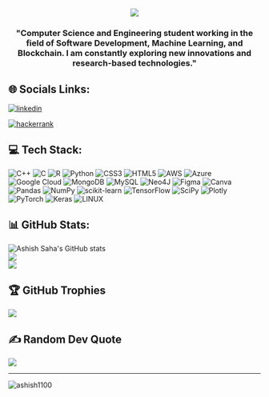 <h1 align="center">
    <img src="https://readme-typing-svg.herokuapp.com/?font=Righteous&size=35&center=true&vCenter=true&width=500&height=70&duration=4000&lines=Hi+There!;+I'm+Ashish+Saha;" />
</h1>
<h3 align="center">"Computer Science and Engineering student working in the field of Software Development, Machine Learning, and Blockchain. I am constantly exploring new innovations and research-based technologies."</h3>




## 🌐 Socials Links: 

[![linkedin](https://img.shields.io/badge/linkedin-0A66C2?style=for-the-badge&logo=linkedin&logoColor=white)](https://www.linkedin.com/in/ashish-saha-6028a2204/)

[![hackerrank](https://img.shields.io/badge/hackerrank-000000?style=for-the-badge&logo=hackerrank&logoColor)](https://www.hackerrank.com/_Ashish_Saha_?hr_r=1)


## 💻 Tech Stack:
![C++](https://img.shields.io/badge/c++-%2300599C.svg?style=for-the-badge&logo=c%2B%2B&logoColor=white) ![C](https://img.shields.io/badge/c-%2300599C.svg?style=for-the-badge&logo=c&logoColor=white) ![R](https://img.shields.io/badge/r-%23276DC3.svg?style=for-the-badge&logo=r&logoColor=white) ![Python](https://img.shields.io/badge/python-3670A0?style=for-the-badge&logo=python&logoColor=ffdd54) ![CSS3](https://img.shields.io/badge/css3-%231572B6.svg?style=for-the-badge&logo=css3&logoColor=white) ![HTML5](https://img.shields.io/badge/html5-%23E34F26.svg?style=for-the-badge&logo=html5&logoColor=white) ![AWS](https://img.shields.io/badge/AWS-%23FF9900.svg?style=for-the-badge&logo=amazon-aws&logoColor=white) ![Azure](https://img.shields.io/badge/azure-%230072C6.svg?style=for-the-badge&logo=azure-devops&logoColor=white) ![Google Cloud](https://img.shields.io/badge/Google%20Cloud-%234285F4.svg?style=for-the-badge&logo=google-cloud&logoColor=white) ![MongoDB](https://img.shields.io/badge/MongoDB-%234ea94b.svg?style=for-the-badge&logo=mongodb&logoColor=white) ![MySQL](https://img.shields.io/badge/mysql-%2300f.svg?style=for-the-badge&logo=mysql&logoColor=white) 	![Neo4J](https://img.shields.io/badge/Neo4j-008CC1?style=for-the-badge&logo=neo4j&logoColor=white) 	![Figma](https://img.shields.io/badge/figma-%23F24E1E.svg?style=for-the-badge&logo=figma&logoColor=white) ![Canva](https://img.shields.io/badge/Canva-%2300C4CC.svg?style=for-the-badge&logo=Canva&logoColor=white) ![Pandas](https://img.shields.io/badge/pandas-%23150458.svg?style=for-the-badge&logo=pandas&logoColor=white) ![NumPy](https://img.shields.io/badge/numpy-%23013243.svg?style=for-the-badge&logo=numpy&logoColor=white) ![scikit-learn](https://img.shields.io/badge/scikit--learn-%23F7931E.svg?style=for-the-badge&logo=scikit-learn&logoColor=white) ![TensorFlow](https://img.shields.io/badge/TensorFlow-%23FF6F00.svg?style=for-the-badge&logo=TensorFlow&logoColor=white) ![SciPy](https://img.shields.io/badge/SciPy-%230C55A5.svg?style=for-the-badge&logo=scipy&logoColor=%white) ![Plotly](https://img.shields.io/badge/Plotly-%233F4F75.svg?style=for-the-badge&logo=plotly&logoColor=white) ![PyTorch](https://img.shields.io/badge/PyTorch-%23EE4C2C.svg?style=for-the-badge&logo=PyTorch&logoColor=white) ![Keras](https://img.shields.io/badge/Keras-%23D00000.svg?style=for-the-badge&logo=Keras&logoColor=white) ![LINUX](https://img.shields.io/badge/Linux-FCC624?style=for-the-badge&logo=linux&logoColor=black)


## 📊 GitHub Stats:
![Ashish Saha's GitHub stats](https://github-readme-stats.vercel.app/api?username=ashish1100&show_icons=true&theme=radical)<br/>
![](https://github-readme-streak-stats.herokuapp.com/?user=Ashish1100&theme=dark&hide_border=false)<br/>
![](https://github-readme-stats.vercel.app/api/top-langs/?username=Ashish1100&theme=dark&hide_border=false&include_all_commits=false&count_private=false&layout=compact)


## 🏆 GitHub Trophies
![](https://github-profile-trophy.vercel.app/?username=Ashish1100&theme=discord&no-frame=false&no-bg=false&margin-w=4)


## ✍️ Random Dev Quote
![](https://quotes-github-readme.vercel.app/api?type=horizontal&theme=radical)

---
<p align="left"> <img src="https://komarev.com/ghpvc/?username=ashish1100&label=Profile%20views&color=0e75b6&style=flat" alt="ashish1100" /> </p>

